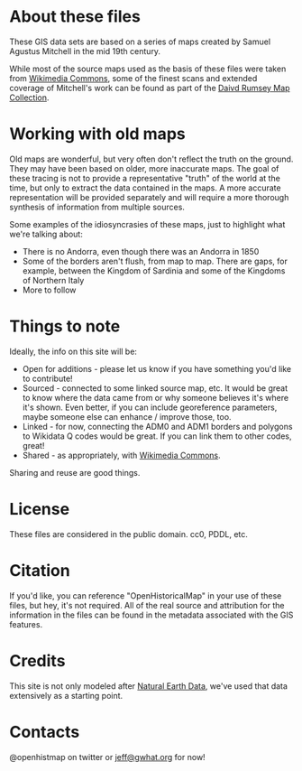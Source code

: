
# About these files

These GIS data sets are based on a series of maps created by Samuel Agustus Mitchell in the mid 19th century.

While most of the source maps used as the basis of these files were taken from [Wikimedia Commons](https://commons.wikimedia.org/wiki/Main_Page), some of the finest scans and extended coverage of Mitchell's work can be found as part of the [Daivd Rumsey Map Collection](https://www.davidrumsey.com/luna/servlet/view/search?search=SUBMIT&q=samuel+augustus+mitchell&dateRangeStart=&dateRangeEnd=&sort=Pub_List_No_InitialSort%2CPub_Date%2CPub_List_No%2CSeries_No&QuickSearchA=QuickSearchA).

# Working with old maps

Old maps are wonderful, but very often don't reflect the truth on the ground. They may have been based on older, more inaccurate maps. The goal of these tracing is not to provide a representative "truth" of the world at the time, but only to extract the data contained in the maps. A more accurate representation will be provided separately and will require a more thorough synthesis of information from multiple sources.

Some examples of the idiosyncrasies of these maps, just to highlight what we're talking about:

* There is no Andorra, even though there was an Andorra in 1850
* Some of the borders aren't flush, from map to map. There are gaps, for example, between the Kingdom of Sardinia and some of the Kingdoms of Northern Italy
* More to follow

# Things to note

Ideally, the info on this site will be:

* Open for additions - please let us know if you have something you'd like to contribute!
* Sourced - connected to some linked source map, etc. It would be great to know where the data came from or why someone believes it's where it's shown. Even better, if you can include georeference parameters, maybe someone else can enhance / improve those, too.
* Linked - for now, connecting the ADM0 and ADM1 borders and polygons to Wikidata Q codes would be great. If you can link them to other codes, great!
* Shared - as appropriately, with [Wikimedia Commons](https://commons.wikimedia.org/wiki/Main_Page). 

Sharing and reuse are good things.

# License

These files are considered in the public domain. cc0, PDDL, etc.

# Citation

If you'd like, you can reference "OpenHistoricalMap" in your use of these files, but hey, it's not required. All of the real source and attribution for the information in the files can be found in the metadata associated with the GIS features.

# Credits

This site is not only modeled after [Natural Earth Data](http://naturalearthdata.com), we've used that data extensively as a starting point. 

# Contacts

@openhistmap on twitter or jeff@gwhat.org for now!